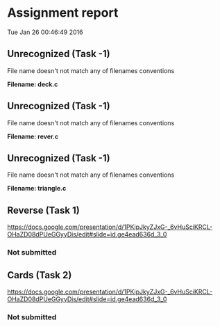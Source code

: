# Assignment report
Tue Jan 26 00:46:49 2016
## Unrecognized (Task -1)
File name doesn't not match any of filenames conventions

**Filename: deck.c**
## Unrecognized (Task -1)
File name doesn't not match any of filenames conventions

**Filename: rever.c**
## Unrecognized (Task -1)
File name doesn't not match any of filenames conventions

**Filename: triangle.c**
## Reverse (Task 1)
https://docs.google.com/presentation/d/1PKipJkyZJxG-_6vHuSciKRCL-OHaZD08dPUeGGyyDis/edit#slide=id.ge4ead636d_3_0

### Not submitted
## Cards (Task 2)
https://docs.google.com/presentation/d/1PKipJkyZJxG-_6vHuSciKRCL-OHaZD08dPUeGGyyDis/edit#slide=id.ge4ead636d_3_0

### Not submitted
